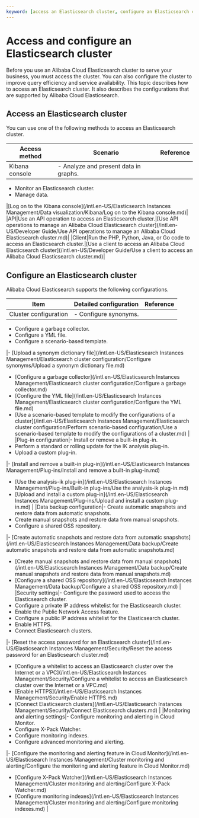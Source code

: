 ```yaml
---
keyword: [access an Elasticsearch cluster, configure an Elasticsearch cluster]
---
```


# Access and configure an Elasticsearch cluster

Before you use an Alibaba Cloud Elasticsearch cluster to serve your business, you must access the cluster. You can also configure the cluster to improve query efficiency and service availability. This topic describes how to access an Elasticsearch cluster. It also describes the configurations that are supported by Alibaba Cloud Elasticsearch.

## Access an Elasticsearch cluster

You can use one of the following methods to access an Elasticsearch cluster.

|Access method|Scenario|Reference|
|-------------|--------|---------|
|Kibana console|-   Analyze and present data in graphs.
-   Monitor an Elasticsearch cluster.
-   Manage data.

|[Log on to the Kibana console](/intl.en-US/Elasticsearch Instances Management/Data visualization/Kibana/Log on to the Kibana console.md)|
|API|Use an API operation to access an Elasticsearch cluster.|[Use API operations to manage an Alibaba Cloud Elasticsearch cluster](/intl.en-US/Developer Guide/Use API operations to manage an Alibaba Cloud Elasticsearch cluster.md)|
|Client|Run the PHP, Python, Java, or Go code to access an Elasticsearch cluster.|[Use a client to access an Alibaba Cloud Elasticsearch cluster](/intl.en-US/Developer Guide/Use a client to access an Alibaba Cloud Elasticsearch cluster.md)|

## Configure an Elasticsearch cluster

Alibaba Cloud Elasticsearch supports the following configurations.

|Item|Detailed configuration|Reference|
|----|----------------------|---------|
|Cluster configuration|-   Configure synonyms.
-   Configure a garbage collector.
-   Configure a YML file.
-   Configure a scenario-based template.

|-   [Upload a synonym dictionary file](/intl.en-US/Elasticsearch Instances Management/Elasticsearch cluster configuration/Configure synonyms/Upload a synonym dictionary file.md)
-   [Configure a garbage collector](/intl.en-US/Elasticsearch Instances Management/Elasticsearch cluster configuration/Configure a garbage collector.md)
-   [Configure the YML file](/intl.en-US/Elasticsearch Instances Management/Elasticsearch cluster configuration/Configure the YML file.md)
-   [Use a scenario-based template to modify the configurations of a cluster](/intl.en-US/Elasticsearch Instances Management/Elasticsearch cluster configuration/Perform scenario-based configuration/Use a scenario-based template to modify the configurations of a cluster.md) |
|Plug-in configuration|-   Install or remove a built-in plug-in.
-   Perform a standard or rolling update for the IK analysis plug-in.
-   Upload a custom plug-in.

|-   [Install and remove a built-in plug-in](/intl.en-US/Elasticsearch Instances Management/Plug-ins/Install and remove a built-in plug-in.md)
-   [Use the analysis-ik plug-in](/intl.en-US/Elasticsearch Instances Management/Plug-ins/Built-in plug-ins/Use the analysis-ik plug-in.md)
-   [Upload and install a custom plug-in](/intl.en-US/Elasticsearch Instances Management/Plug-ins/Upload and install a custom plug-in.md) |
|Data backup configuration|-   Create automatic snapshots and restore data from automatic snapshots.
-   Create manual snapshots and restore data from manual snapshots.
-   Configure a shared OSS repository.

|-   [Create automatic snapshots and restore data from automatic snapshots](/intl.en-US/Elasticsearch Instances Management/Data backup/Create automatic snapshots and restore data from automatic snapshots.md)
-   [Create manual snapshots and restore data from manual snapshots](/intl.en-US/Elasticsearch Instances Management/Data backup/Create manual snapshots and restore data from manual snapshots.md)
-   [Configure a shared OSS repository](/intl.en-US/Elasticsearch Instances Management/Data backup/Configure a shared OSS repository.md) |
|Security settings|-   Configure the password used to access the Elasticsearch cluster.
-   Configure a private IP address whitelist for the Elasticsearch cluster.
-   Enable the Public Network Access feature.
-   Configure a public IP address whitelist for the Elasticsearch cluster.
-   Enable HTTPS.
-   Connect Elasticsearch clusters.

|-   [Reset the access password for an Elasticsearch cluster](/intl.en-US/Elasticsearch Instances Management/Security/Reset the access password for an Elasticsearch cluster.md)
-   [Configure a whitelist to access an Elasticsearch cluster over the Internet or a VPC](/intl.en-US/Elasticsearch Instances Management/Security/Configure a whitelist to access an Elasticsearch cluster over the Internet or a VPC.md)
-   [Enable HTTPS](/intl.en-US/Elasticsearch Instances Management/Security/Enable HTTPS.md)
-   [Connect Elasticsearch clusters](/intl.en-US/Elasticsearch Instances Management/Security/Connect Elasticsearch clusters.md) |
|Monitoring and alerting settings|-   Configure monitoring and alerting in Cloud Monitor.
-   Configure X-Pack Watcher.
-   Configure monitoring indexes.
-   Configure advanced monitoring and alerting.

|-   [Configure the monitoring and alerting feature in Cloud Monitor](/intl.en-US/Elasticsearch Instances Management/Cluster monitoring and alerting/Configure the monitoring and alerting feature in Cloud Monitor.md)
-   [Configure X-Pack Watcher](/intl.en-US/Elasticsearch Instances Management/Cluster monitoring and alerting/Configure X-Pack Watcher.md)
-   [Configure monitoring indexes](/intl.en-US/Elasticsearch Instances Management/Cluster monitoring and alerting/Configure monitoring indexes.md) |

